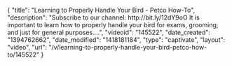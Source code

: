 {
    "title": "Learning to Properly Handle Your Bird - Petco How-To",
    "description": "Subscribe to our channel: http:\/\/bit.ly\/12dY9oO It is important to learn how to properly handle your bird for exams, grooming, and just for general purposes....",
    "videoid": "145522",
    "date_created": "1394762662",
    "date_modified": "1418181184",
    "type": "captivate",
    "layout": "video",
    "url": "\/v\/learning-to-properly-handle-your-bird-petco-how-to\/145522"
}